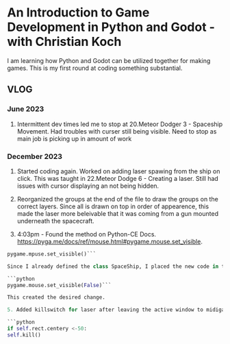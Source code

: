 # An Introduction to Game Development in Python and Godot - with Christian Koch

I am learning how Python and Godot can be utilized together for making games. This is my first round at coding something substantial.

## VLOG

### June 2023
1. Intermittent dev times led me to stop at 20.Meteor Dodger 3 - Spaceship Movement. Had troubles with curser still being visible. Need to stop as main job is picking up in amount of work

### December 2023
1. Started coding again. Worked on adding laser spawing from the ship on click. This was taught in 22.Meteor Dodge 6 - Creating a laser. Still had issues with cursor displaying an not being hidden.

2. Reorganized the groups at the end of the file to draw the groups on the correct layers. Since all is drawn on top in order of appearence, this made the laser more beleivable that it was coming from a gun mounted underneath the spacecraft.

3. 4:03pm - Found the method on Python-CE Docs. https://pyga.me/docs/ref/mouse.html#pygame.mouse.set_visible. 


```python
pygame.mpuse.set_visible()```

Since I already defined the class SpaceShip, I placed the new code in the def update as 

```python
pygame.mouse.set_visible(False)```

This created the desired change.

5. Added killswitch for laser after leaving the active window to midigate frame data.

```python
if self.rect.centery <-50:
self.kill()
```